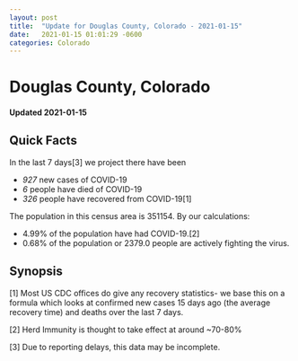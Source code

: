 ```yaml
---
layout: post
title:  "Update for Douglas County, Colorado - 2021-01-15"
date:   2021-01-15 01:01:29 -0600
categories: Colorado
---
```


# Douglas County, Colorado
#### Updated 2021-01-15

## Quick Facts

In the last 7 days[3] we project there have been
- *927* new cases of COVID-19
- *6* people have died of COVID-19
- *326* people have recovered from COVID-19[1]

The population in this census area is 351154. By our calculations:
- 4.99% of the population have had COVID-19.[2]
- 0.68% of the population or 2379.0 people are actively fighting the virus.

## Synopsis




[1] Most US CDC offices do give any recovery statistics- we base this on a formula which looks at confirmed new cases
15 days ago (the average recovery time) and deaths over the last 7 days.

[2] Herd Immunity is thought to take effect at around ~70-80%

[3] Due to reporting delays, this data may be incomplete.
 
    